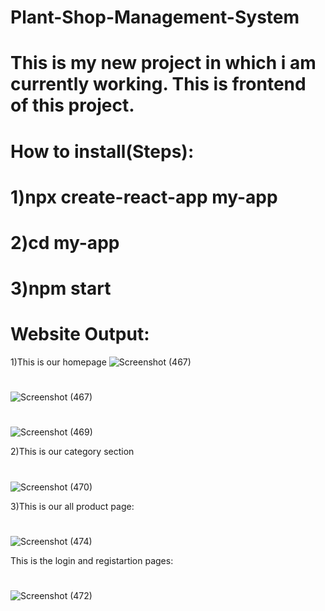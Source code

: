 # Plant-Shop-Management-System
# This is my new project in which i am currently working. This is frontend of this project.

# How to install(Steps):

# 1)npx create-react-app my-app
# 2)cd my-app
# 3)npm start



# Website Output:
1)This is our homepage 
![Screenshot (467)](https://github.com/jucse-29/Plant-Shop-Management-System/assets/105999552/bcb78b65-ff5e-4425-87af-e95d0c99b1ca)

# 
![Screenshot (467)](https://github.com/jucse-29/Plant-Shop-Management-System/assets/105999552/ab56575c-eb1b-4ebe-96f0-98b0f632e8cd)


#
![Screenshot (469)](https://github.com/jucse-29/Plant-Shop-Management-System/assets/105999552/d29e5951-7f03-4eac-acd5-4dbcce2c3452)

2)This is our category section

# 
![Screenshot (470)](https://github.com/jucse-29/Plant-Shop-Management-System/assets/105999552/cc3ee573-3980-4117-9a19-90274740d964)


3)This is our all product page:

#

![Screenshot (474)](https://github.com/jucse-29/Plant-Shop-Management-System/assets/105999552/dff52ef2-5f06-4f56-9be8-5964014b8dcc)

This is the login and registartion pages:
#

![Screenshot (472)](https://github.com/jucse-29/Plant-Shop-Management-System/assets/105999552/836c316b-b8cf-4deb-99d3-5dabef275091)
